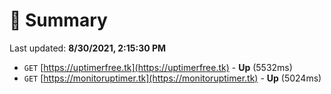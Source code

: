 # 📖 Summary
Last updated: **8/30/2021, 2:15:30 PM**

- `GET` [https://uptimerfree.tk](https://uptimerfree.tk) - **Up** (5532ms)
- `GET` [https://monitoruptimer.tk](https://monitoruptimer.tk) - **Up** (5024ms)
